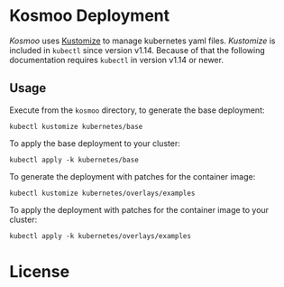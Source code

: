 <!-- SPDX-License-Identifier: MIT -->
# Kosmoo Deployment

*Kosmoo* uses [Kustomize](https://github.com/kubernetes-sigs/kustomize) to manage kubernetes yaml files.
*Kustomize* is included in `kubectl` since version v1.14. 
Because of that the following documentation requires `kubectl` in version v1.14 or newer.

## Usage

Execute from the `kosmoo` directory, to generate the base deployment:
```
kubectl kustomize kubernetes/base
```
To apply the base deployment to your cluster:
```
kubectl apply -k kubernetes/base
```
To generate the deployment with patches for the container image:
```
kubectl kustomize kubernetes/overlays/examples
```
To apply the deployment with patches for the container image to your cluster:
```
kubectl apply -k kubernetes/overlays/examples
```

# License

